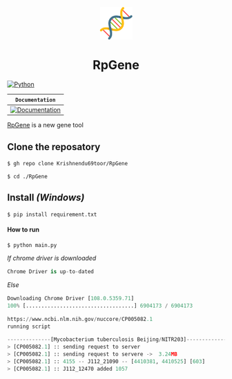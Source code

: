 <div align="center">
  <img style="width: 75px;" src="./Bin/Assets/images/dna.png">
</div>
<div align="center">
  <h1> RpGene </h1>
</div>

[![Python](https://img.shields.io/pypi/pyversions/tensorflow.svg?style=plastic)](https://badge.fury.io/py/tensorflow)

**`Documentation`** |
------------------- |
[![Documentation](https://img.shields.io/badge/api-reference-blue.svg)](https://rpgene.com/documentation) |

[RpGene](https://rpgene.com/) is a new gene tool

## Clone the reposatory
```shell
$ gh repo clone Krishnendu69toor/RpGene
```

```shell
$ cd ./RpGene
```
## Install *(Windows)*
```
$ pip install requirement.txt
```
#### How to run

```shell
$ python main.py
```
*If chrome driver is downloaded*
```python
Chrome Driver is up-to-dated
```
*Else*
```python
Downloading Chrome Driver [108.0.5359.71]
100% [...................................] 6904173 / 6904173
```
```python
https://www.ncbi.nlm.nih.gov/nuccore/CP005082.1
running script
```
```python
--------------[Mycobacterium tuberculosis Beijing/NITR203]--------------
> [CP005082.1] :: sending request to server
> [CP005082.1] :: sending request to servere ->  3.24MB
> [CP005082.1] :: 4155 -- J112_21090 -- [4410381, 4410525] [603]          
> [CP005082.1] :: J112_12470 added 1057
```
<!-- 
## Continuous build status -->

